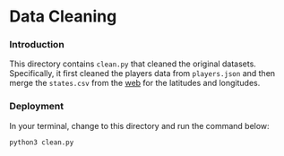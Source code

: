 # Data Cleaning

### Introduction

This directory contains `clean.py` that cleaned the original datasets. Specifically, it first cleaned the players data from  `players.json` and then merge the  `states.csv` from the [web](https://developers.google.com/public-data/docs/canonical/states_csv) for the latitudes and longitudes.

### Deployment

In your terminal, change to this directory and run the command below:

```python
python3 clean.py
```